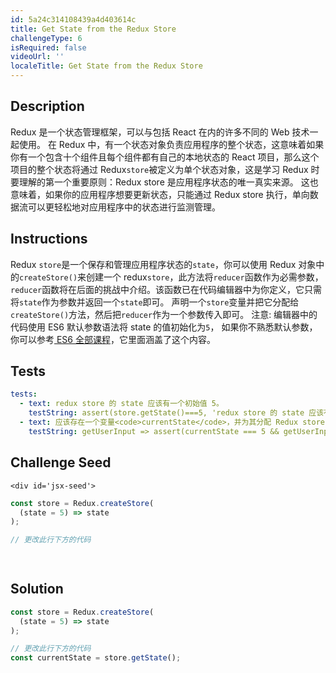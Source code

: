 ```yaml
---
id: 5a24c314108439a4d403614c
title: Get State from the Redux Store
challengeType: 6
isRequired: false
videoUrl: ''
localeTitle: Get State from the Redux Store
---
```


## Description
<section id='description'>
Redux 是一个状态管理框架，可以与包括 React 在内的许多不同的 Web 技术一起使用。
在 Redux 中，有一个状态对象负责应用程序的整个状态，这意味着如果你有一个包含十个组件且每个组件都有自己的本地状态的 React 项目，那么这个项目的整个状态将通过 Redux<code>store</code>被定义为单个状态对象，这是学习 Redux 时要理解的第一个重要原则：Redux store 是应用程序状态的唯一真实来源。
这也意味着，如果你的应用程序想要更新状态，只能通过 Redux store 执行，单向数据流可以更轻松地对应用程序中的状态进行监测管理。
</section>

## Instructions
<section id='instructions'>
Redux <code>store</code>是一个保存和管理应用程序状态的<code>state</code>，你可以使用 Redux 对象中的<code>createStore()</code>来创建一个 redux<code>store</code>，此方法将<code>reducer</code>函数作为必需参数，<code>reducer</code>函数将在后面的挑战中介绍。该函数已在代码编辑器中为你定义，它只需将<code>state</code>作为参数并返回一个<code>state</code>即可。
声明一个<code>store</code>变量并把它分配给<code>createStore()</code>方法，然后把<code>reducer</code>作为一个参数传入即可。
注意: 编辑器中的代码使用 ES6 默认参数语法将 state 的值初始化为<code>5</code>， 如果你不熟悉默认参数，你可以参考<a target="_blank" href="http://beta.freecodecamp.com/en/challenges/es6/set-default-parameters-for-your-functions"> ES6 全部课程</a>，它里面涵盖了这个内容。
</section>

## Tests
<section id='tests'>

```yml
tests:
  - text: redux store 的 state 应该有一个初始值 5。
    testString: assert(store.getState()===5, 'redux store 的 state 应该有一个初始值 5。');
  - text: 应该存在一个变量<code>currentState</code>，并为其分配 Redux store 的当前状态。
    testString: getUserInput => assert(currentState === 5 && getUserInput('index').includes('store.getState()'), '应该存在一个变量<code>currentState</code>，并为其分配 Redux store 的当前状态。');

```

</section>

## Challenge Seed
<section id='challengeSeed'>






    <div id='jsx-seed'>
    
```jsx
const store = Redux.createStore(
  (state = 5) => state
);

// 更改此行下方的代码

    
```
</div>





</section>

## Solution
<section id='solution'>

```js
const store = Redux.createStore(
  (state = 5) => state
);

// 更改此行下方的代码
const currentState = store.getState();
```

</section>
              